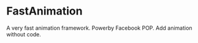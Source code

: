 FastAnimation
=============

A very fast animation framework. Powerby Facebook POP. Add animation without code.
